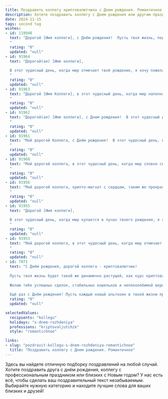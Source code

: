 ```yaml
---
title: Поздравить коллегу криптовалютчика c Днем рождения. Романтичное
description: Хотите поздравить коллегу c Днем рождения или другим праздником? Наш ИИ создаст незабываемое поздравление, а вы обязательно выделитесь среди других.  
date: 2024-11-15
tags: second tag
wishes:
- id: 119948
  text: "Дорогой [Имя коллеги], с Днём рождения!  Пусть твоя жизнь, подобно зашифрованному сообщению, хранит в себе множество прекрасных, неожиданных и радостных моментов. Пусть каждый новый блок в твоей истории успеха будет наполнен любовью, счастьем и невероятными достижениями. Желаю тебе, чтобы твой путь в мире криптовалют был полон ярких звёзд и сопутствующего тебе успеха, а сердце всегда оставалось открытым для настоящей любви и вдохновения.  Счастья тебе, мой дорогой коллега!
  "
  rating: "0"
  updated: "null"
- id: 91964
  text: "Дорогой(ая) [Имя коллеги],
  
  В этот чудесный день, когда мир отмечает твоё рождение, я хочу пожелать тебе,  блестящему  криптовалютчику(це),  не только  успеха в твоих  замечательных  финансовых  покорениях,  но  и  безграничного счастья, любви и  нежности. Пусть  каждая  твоя  сделка  будет  удачной,  а  жизнь  наполненной  яркими  и  волнующими  событиями. Пусть  твоё сердце  всегда  горит  страстью  и  искрится  от  радости, как  самая  ценная  криптовалюта.  С Днём рождения!
  "
  rating: "0"
  updated: "null"
- id: 91963
  text: "Дорогой [Имя Коллеги], в этот чудесный день, когда мир наполняется светом твоей улыбки, позволь мне признаться: ты – настоящий алхимик нашего времени, превращающий цифры в золото,  а рутину – в захватывающее приключение.  Пусть твоя жизнь будет столь же прекрасна и непредсказуема, как мир криптовалют, пусть удача сопутствует тебе во всех твоих начинаниях, а сердце наполняется любовью и счастьем. С днем рождения!
  "
  rating: "0"
  updated: "null"
- id: 91962
  text: "Дорогой(ая) [Имя коллеги], с Днем рождения!  В этот чудесный день, когда мир наполнен светом и радостью, я хочу пожелать тебе не только успехов в твоем сложном и захватывающем мире криптовалют, но и безграничного счастья, настоящей любви, и чтобы каждый твой блокчейн-день был полон ярких, незабываемых моментов. Пусть твоя жизнь, подобно самой надежной криптовалюте, будет стабильной, ценной и постоянно растущей!  Счастья тебе, любви и исполнения всех желаний!
  "
  rating: "0"
  updated: "null"
- id: 91961
  text: "Мой дорогой Коллега, с Днём рождения!  В этот чудесный день, когда звезды сияют особенно ярко, я хочу пожелать тебе, хранителю цифровых сокровищ, чтобы твоя жизнь была столь же непоколебимо стабильна, как биткоин, и столь же прекрасна и переменчива, как мир криптовалют. Пусть каждый твой день будет наполнен радостью,  а удача будет твоим верным спутником в этом захватывающем, полном тайн и открытий, мире.  Пусть любовь и счастье окружают тебя, как надежный блокчейн, защищая от всех невзгод. С днём рождения!
  "
  rating: "0"
  updated: "null"
- id: 91960
  text: "Мой дорогой коллега, в этот чудесный день, когда мир словно светится волшебным светом твоей улыбки, я хочу поздравить тебя с днем рождения!  Пусть твоя жизнь, как захватывающий майнинг, будет полна ярких моментов, ценных находок и стабильного роста. Желаю тебе безграничного счастья, любви, которая будет дороже любого биткоина, и чтобы каждый день твой путь был освещен удачей и неповторимым сиянием успеха.  С днем рождения!
  "
  rating: "0"
  updated: "null"
- id: 91956
  text: "Мой дорогой коллега, крипто-магнат с сердцем, таким же прекрасным, как и мир цифровых валют, которые ты покоряешь!  В этот чудесный день рождения я хочу пожелать тебе не только роста капитала, но и безграничного счастья, любви, которая будет ярче самых блестящих биткоинов, и спокойствия, подобного стабильности блокчейна. Пусть твоя жизнь будет полна ярких событий, а каждый новый день принесет только радостные открытия, как первый майнинг успешного проекта. С днем рождения!
  "
  rating: "0"
  updated: "null"
- id: 91955
  text: "Дорогой [Имя коллеги],
  
  В этот чудесный день, когда мир купается в лучах твоего рождения, я хочу признаться тебе в восхищении твоим талантом и умом,  твоей способностью покорять захватывающие вершины криптовалютного мира.  Ты словно дерзкий исследователь,  прокладывающий новые пути в бескрайних цифровых просторах, и я, как и многие другие, очарована твоим блеском и решительностью.  Пусть твоя жизнь будет наполнена такими же яркими и незабываемыми событиями, как взлет самой  перспективной криптовалюты.  С днем рождения! Желаю тебе безграничного счастья, любви и исполнения всех самых смелых желаний!
  "
  rating: "0"
  updated: "null"
- id: 91953
  text: "Мой дорогой коллега, в этот чудесный день, когда мир отмечает твоё рождение, я хочу сказать тебе слова искренней восхищения – не только твоими профессиональными навыками в мире криптовалют, но и твоей удивительной душой, которая сияет ярче самых блестящих биткоинов.  Пусть твоя жизнь будет столь же прекрасна и стабильна, как идеальный блокчейн, а каждый день приносит новые открытия и радостные события, подобные  волнующему взлёту новой криптовалюты. С Днём рождения!  Пусть любовь, как самая редкая и дорогая монета, всегда будет с тобой.
  "
  rating: "0"
  updated: "null"
- id: 7071
  text: "С Днём рождения, дорогой коллега - криптовалютчик!
  
  Пусть твоя жизнь будет такой же динамично растущей, как курс криптовалюты. Желаю тебе быть на гребне цифровой волны, ловить самые перспективные монеты и строить свою криптоимперию. Пусть каждый биткоин станет шагом к твоим мечтам.
  
  Желаю тебе успешных сделок, стабильных кошельков и непоколебимой веры в технологии блокчейна. Пусть твой каждый блок в цепочке жизни будет наполнен радостью, любовью и финансовым благополучием.
  
  Ещё раз с Днём рождения! Пусть каждый новый альткоин в твоей жизни приносит удачу и открывает новые возможности."
  rating: "0"
  updated: "null"

selectedValues:
  recipients: "kollegu"
  holidays: "s-dnem-rozhdeniya"
  professions: "kriptovaljutchik"
  style: "romantichnoe"

links:
- slug: "pozdravit-kollegu-s-dnem-rozhdeniya-romantichnoe"
  title: "Поздравить коллегу c Днем рождения. Романтичное"
---
```


Здесь вы найдете отличную подборку поздравлений на любой случай.
Хотите поздравить друга с днём рождения, коллегу с профессиональным праздником или близких с Новым годом? У нас есть всё, чтобы сделать ваш поздравительный текст незабываемым. Выбирайте нужную категорию и находите лучшие слова для ваших близких и друзей!
